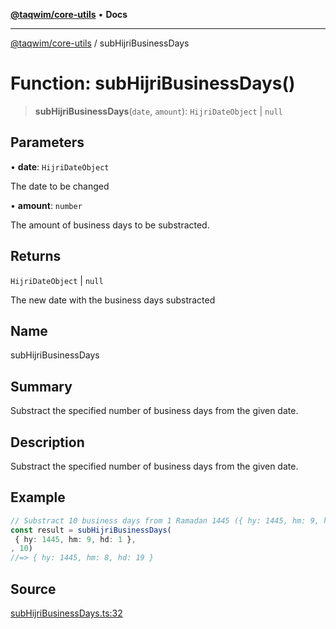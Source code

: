 [**@taqwim/core-utils**](../README.md) • **Docs**

***

[@taqwim/core-utils](../globals.md) / subHijriBusinessDays

# Function: subHijriBusinessDays()

> **subHijriBusinessDays**(`date`, `amount`): `HijriDateObject` \| `null`

## Parameters

• **date**: `HijriDateObject`

The date to be changed

• **amount**: `number`

The amount of business days to be substracted.

## Returns

`HijriDateObject` \| `null`

The new date with the business days substracted

## Name

subHijriBusinessDays

## Summary

Substract the specified number of business days from the given date.

## Description

Substract the specified number of business days from the given date.

## Example

```ts
// Substract 10 business days from 1 Ramadan 1445 ({ hy: 1445, hm: 9, hd: 1 })
const result = subHijriBusinessDays(
 { hy: 1445, hm: 9, hd: 1 },
, 10)
//=> { hy: 1445, hm: 8, hd: 19 }
```

## Source

[subHijriBusinessDays.ts:32](https://github.com/boussadjra/taqwim/blob/b6011f3ed342a975f52680743fe89e4925ba0553/packages/core-utils/src/lib/subHijriBusinessDays.ts#L32)
